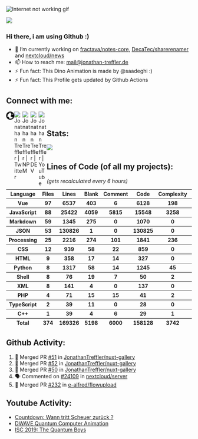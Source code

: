![Internet not working gif](https://github.com/saadeghi/saadeghi/raw/master/dino.gif)

![](https://gpvc.arturio.dev/JonathanTreffler)

### Hi there, i am using Github :)

- 🔭 I’m currently working on [fractava/notes-core](https://github.com/fractava/notes-core), [DecaTec/sharerenamer](https://github.com/DecaTec/sharerenamer) and [nextcloud/news](https://github.com/nextcloud/news)
- 📫 How to reach me: mail@jonathan-treffler.de
- ⚡ Fun fact: This Dino Animation is made by @saadeghi :)
- ⚡ Fun fact: This Profile gets updated by Github Actions

## Connect with me:

[<img align="left" alt="jonathan-treffler.de" width="22px" src="https://raw.githubusercontent.com/iconic/open-iconic/master/svg/globe.svg" />](https://jonathan-treffler.de)
[<img align="left" alt="Jonathan Treffler | Twitter" width="22px" src="https://cdn.jsdelivr.net/npm/simple-icons@v3/icons/twitter.svg" />](https://twitter.com/treffler_j)
[<img align="left" alt="Jonathan Treffler | NPM" width="22px" src="https://cdn.jsdelivr.net/npm/simple-icons@v3/icons/npm.svg" />](https://www.npmjs.com/~jonathan_treffler)
[<img align="left" alt="Jonathan Treffler | DEV" width="22px" src="https://cdn.jsdelivr.net/npm/simple-icons@v3/icons/dev-dot-to.svg" />](https://dev.to/jonathantreffler)
[<img align="left" alt="Jonathan Treffler | YouTube" width="22px" src="https://cdn.jsdelivr.net/npm/simple-icons@v3/icons/youtube.svg" />](https://www.youtube.com/channel/UCeNkM_i1i9_Ver9njtxLAqw)

<br>

## Stats:
![](https://github-readme-stats.vercel.app/api?username=JonathanTreffler&show_icons=true&include_all_commits=true&hide_title=true)

## Lines of Code (of all my projects):
*(gets recalculated every 6 hours)*
<!-- /start_scc/ -->
<table id="scc-table">
	<thead><tr>
		<th>Language</th>
		<th>Files</th>
		<th>Lines</th>
		<th>Blank</th>
		<th>Comment</th>
		<th>Code</th>
		<th>Complexity</th>
		<th>Bytes</th>
	</tr></thead>
	<tbody><tr>
		<th>Vue</th>
		<th>97</th>
		<th>6537</th>
		<th>403</th>
		<th>6</th>
		<th>6128</th>
		<th>198</th>
		<th>164252</th>
	</tr><tr>
		<th>JavaScript</th>
		<th>88</th>
		<th>25422</th>
		<th>4059</th>
		<th>5815</th>
		<th>15548</th>
		<th>3258</th>
		<th>1221105</th>
	</tr><tr>
		<th>Markdown</th>
		<th>59</th>
		<th>1345</th>
		<th>275</th>
		<th>0</th>
		<th>1070</th>
		<th>0</th>
		<th>59273</th>
	</tr><tr>
		<th>JSON</th>
		<th>53</th>
		<th>130826</th>
		<th>1</th>
		<th>0</th>
		<th>130825</th>
		<th>0</th>
		<th>5249261</th>
	</tr><tr>
		<th>Processing</th>
		<th>25</th>
		<th>2216</th>
		<th>274</th>
		<th>101</th>
		<th>1841</th>
		<th>236</th>
		<th>53983</th>
	</tr><tr>
		<th>CSS</th>
		<th>12</th>
		<th>939</th>
		<th>58</th>
		<th>22</th>
		<th>859</th>
		<th>0</th>
		<th>35924</th>
	</tr><tr>
		<th>HTML</th>
		<th>9</th>
		<th>358</th>
		<th>17</th>
		<th>14</th>
		<th>327</th>
		<th>0</th>
		<th>21423</th>
	</tr><tr>
		<th>Python</th>
		<th>8</th>
		<th>1317</th>
		<th>58</th>
		<th>14</th>
		<th>1245</th>
		<th>45</th>
		<th>64228</th>
	</tr><tr>
		<th>Shell</th>
		<th>8</th>
		<th>76</th>
		<th>19</th>
		<th>7</th>
		<th>50</th>
		<th>2</th>
		<th>1297</th>
	</tr><tr>
		<th>XML</th>
		<th>8</th>
		<th>141</th>
		<th>4</th>
		<th>0</th>
		<th>137</th>
		<th>0</th>
		<th>4968</th>
	</tr><tr>
		<th>PHP</th>
		<th>4</th>
		<th>71</th>
		<th>15</th>
		<th>15</th>
		<th>41</th>
		<th>2</th>
		<th>1934</th>
	</tr><tr>
		<th>TypeScript</th>
		<th>2</th>
		<th>39</th>
		<th>11</th>
		<th>0</th>
		<th>28</th>
		<th>0</th>
		<th>945</th>
	</tr><tr>
		<th>C++</th>
		<th>1</th>
		<th>39</th>
		<th>4</th>
		<th>6</th>
		<th>29</th>
		<th>1</th>
		<th>722</th>
	</tr></tbody>
	<tfoot><tr>
		<th>Total</th>
		<th>374</th>
		<th>169326</th>
		<th>5198</th>
		<th>6000</th>
		<th>158128</th>
		<th>3742</th>
    	<th>6879315</th>
	</tr></tfoot>
	</table>
<!-- /end_scc/ -->

## Github Activity:
<!--START_SECTION:activity-->
1. 🎉 Merged PR [#51](https://github.com/JonathanTreffler/nuxt-gallery/pull/51) in [JonathanTreffler/nuxt-gallery](https://github.com/JonathanTreffler/nuxt-gallery)
2. 🎉 Merged PR [#52](https://github.com/JonathanTreffler/nuxt-gallery/pull/52) in [JonathanTreffler/nuxt-gallery](https://github.com/JonathanTreffler/nuxt-gallery)
3. 🎉 Merged PR [#50](https://github.com/JonathanTreffler/nuxt-gallery/pull/50) in [JonathanTreffler/nuxt-gallery](https://github.com/JonathanTreffler/nuxt-gallery)
4. 🗣 Commented on [#24109](https://github.com/nextcloud/server/issues/24109) in [nextcloud/server](https://github.com/nextcloud/server)
5. 🎉 Merged PR [#232](https://github.com/e-alfred/flowupload/pull/232) in [e-alfred/flowupload](https://github.com/e-alfred/flowupload)
<!--END_SECTION:activity-->

## Youtube Activity:
<!-- YOUTUBE:START -->
- [Countdown: Wann tritt Scheuer zurück ?](https://www.youtube.com/watch?v=OvEQBAlHRs4)
- [DWAVE Quantum Computer Animation](https://www.youtube.com/watch?v=AcO8yO35ci8)
- [ISC 2019: The Quantum Boys](https://www.youtube.com/watch?v=aM_pAA9FdYY)
<!-- YOUTUBE:END -->
